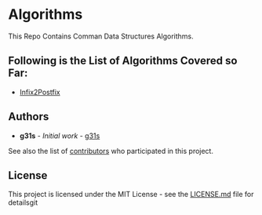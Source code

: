 # Algorithms
This Repo Contains Comman Data Structures Algorithms. 

## Following is the List of Algorithms Covered so Far:

* [Infix2Postfix](Infix2Postfix/README.md)

## Authors

* **g31s** - *Initial work* - [g31s](https://github.com/g31s)

See also the list of [contributors](https://github.com/g31s/pdocker/contributors) who participated in this project.

## License

This project is licensed under the MIT License - see the [LICENSE.md](LICENSE.md) file for detailsgit 